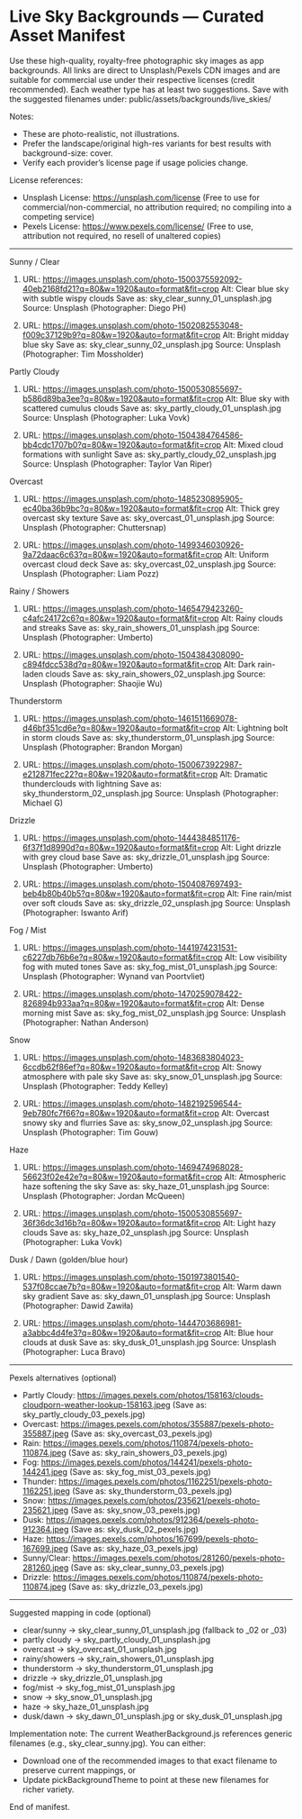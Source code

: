 # Live Sky Backgrounds — Curated Asset Manifest

Use these high-quality, royalty-free photographic sky images as app backgrounds. All links are direct to Unsplash/Pexels CDN images and are suitable for commercial use under their respective licenses (credit recommended). Each weather type has at least two suggestions. Save with the suggested filenames under:
public/assets/backgrounds/live_skies/

Notes:
- These are photo-realistic, not illustrations.
- Prefer the landscape/original high-res variants for best results with background-size: cover.
- Verify each provider’s license page if usage policies change.

License references:
- Unsplash License: https://unsplash.com/license (Free to use for commercial/non-commercial, no attribution required; no compiling into a competing service)
- Pexels License: https://www.pexels.com/license/ (Free to use, attribution not required, no resell of unaltered copies)

-----------------------------------------------------------------------

Sunny / Clear
1) URL: https://images.unsplash.com/photo-1500375592092-40eb2168fd21?q=80&w=1920&auto=format&fit=crop
   Alt: Clear blue sky with subtle wispy clouds
   Save as: sky_clear_sunny_01_unsplash.jpg
   Source: Unsplash (Photographer: Diego PH)

2) URL: https://images.unsplash.com/photo-1502082553048-f009c37129b9?q=80&w=1920&auto=format&fit=crop
   Alt: Bright midday blue sky
   Save as: sky_clear_sunny_02_unsplash.jpg
   Source: Unsplash (Photographer: Tim Mossholder)

Partly Cloudy
1) URL: https://images.unsplash.com/photo-1500530855697-b586d89ba3ee?q=80&w=1920&auto=format&fit=crop
   Alt: Blue sky with scattered cumulus clouds
   Save as: sky_partly_cloudy_01_unsplash.jpg
   Source: Unsplash (Photographer: Luka Vovk)

2) URL: https://images.unsplash.com/photo-1504384764586-bb4cdc1707b0?q=80&w=1920&auto=format&fit=crop
   Alt: Mixed cloud formations with sunlight
   Save as: sky_partly_cloudy_02_unsplash.jpg
   Source: Unsplash (Photographer: Taylor Van Riper)

Overcast
1) URL: https://images.unsplash.com/photo-1485230895905-ec40ba36b9bc?q=80&w=1920&auto=format&fit=crop
   Alt: Thick grey overcast sky texture
   Save as: sky_overcast_01_unsplash.jpg
   Source: Unsplash (Photographer: Chuttersnap)

2) URL: https://images.unsplash.com/photo-1499346030926-9a72daac6c63?q=80&w=1920&auto=format&fit=crop
   Alt: Uniform overcast cloud deck
   Save as: sky_overcast_02_unsplash.jpg
   Source: Unsplash (Photographer: Liam Pozz)

Rainy / Showers
1) URL: https://images.unsplash.com/photo-1465479423260-c4afc24172c6?q=80&w=1920&auto=format&fit=crop
   Alt: Rainy clouds and streaks
   Save as: sky_rain_showers_01_unsplash.jpg
   Source: Unsplash (Photographer: Umberto)

2) URL: https://images.unsplash.com/photo-1504384308090-c894fdcc538d?q=80&w=1920&auto=format&fit=crop
   Alt: Dark rain-laden clouds
   Save as: sky_rain_showers_02_unsplash.jpg
   Source: Unsplash (Photographer: Shaojie Wu)

Thunderstorm
1) URL: https://images.unsplash.com/photo-1461511669078-d46bf351cd6e?q=80&w=1920&auto=format&fit=crop
   Alt: Lightning bolt in storm clouds
   Save as: sky_thunderstorm_01_unsplash.jpg
   Source: Unsplash (Photographer: Brandon Morgan)

2) URL: https://images.unsplash.com/photo-1500673922987-e212871fec22?q=80&w=1920&auto=format&fit=crop
   Alt: Dramatic thunderclouds with lightning
   Save as: sky_thunderstorm_02_unsplash.jpg
   Source: Unsplash (Photographer: Michael G)

Drizzle
1) URL: https://images.unsplash.com/photo-1444384851176-6f37f1d8990d?q=80&w=1920&auto=format&fit=crop
   Alt: Light drizzle with grey cloud base
   Save as: sky_drizzle_01_unsplash.jpg
   Source: Unsplash (Photographer: Umberto)

2) URL: https://images.unsplash.com/photo-1504087697493-beb4b80b40b5?q=80&w=1920&auto=format&fit=crop
   Alt: Fine rain/mist over soft clouds
   Save as: sky_drizzle_02_unsplash.jpg
   Source: Unsplash (Photographer: Iswanto Arif)

Fog / Mist
1) URL: https://images.unsplash.com/photo-1441974231531-c6227db76b6e?q=80&w=1920&auto=format&fit=crop
   Alt: Low visibility fog with muted tones
   Save as: sky_fog_mist_01_unsplash.jpg
   Source: Unsplash (Photographer: Wynand van Poortvliet)

2) URL: https://images.unsplash.com/photo-1470259078422-826894b933aa?q=80&w=1920&auto=format&fit=crop
   Alt: Dense morning mist
   Save as: sky_fog_mist_02_unsplash.jpg
   Source: Unsplash (Photographer: Nathan Anderson)

Snow
1) URL: https://images.unsplash.com/photo-1483683804023-6ccdb62f86ef?q=80&w=1920&auto=format&fit=crop
   Alt: Snowy atmosphere with pale sky
   Save as: sky_snow_01_unsplash.jpg
   Source: Unsplash (Photographer: Teddy Kelley)

2) URL: https://images.unsplash.com/photo-1482192596544-9eb780fc7f66?q=80&w=1920&auto=format&fit=crop
   Alt: Overcast snowy sky and flurries
   Save as: sky_snow_02_unsplash.jpg
   Source: Unsplash (Photographer: Tim Gouw)

Haze
1) URL: https://images.unsplash.com/photo-1469474968028-56623f02e42e?q=80&w=1920&auto=format&fit=crop
   Alt: Atmospheric haze softening the sky
   Save as: sky_haze_01_unsplash.jpg
   Source: Unsplash (Photographer: Jordan McQueen)

2) URL: https://images.unsplash.com/photo-1500530855697-36f36dc3d16b?q=80&w=1920&auto=format&fit=crop
   Alt: Light hazy clouds
   Save as: sky_haze_02_unsplash.jpg
   Source: Unsplash (Photographer: Luka Vovk)

Dusk / Dawn (golden/blue hour)
1) URL: https://images.unsplash.com/photo-1501973801540-537f08ccae7b?q=80&w=1920&auto=format&fit=crop
   Alt: Warm dawn sky gradient
   Save as: sky_dawn_01_unsplash.jpg
   Source: Unsplash (Photographer: Dawid Zawiła)

2) URL: https://images.unsplash.com/photo-1444703686981-a3abbc4d4fe3?q=80&w=1920&auto=format&fit=crop
   Alt: Blue hour clouds at dusk
   Save as: sky_dusk_01_unsplash.jpg
   Source: Unsplash (Photographer: Luca Bravo)

-----------------------------------------------------------------------

Pexels alternatives (optional)
- Partly Cloudy: https://images.pexels.com/photos/158163/clouds-cloudporn-weather-lookup-158163.jpeg (Save as: sky_partly_cloudy_03_pexels.jpg)
- Overcast: https://images.pexels.com/photos/355887/pexels-photo-355887.jpeg (Save as: sky_overcast_03_pexels.jpg)
- Rain: https://images.pexels.com/photos/110874/pexels-photo-110874.jpeg (Save as: sky_rain_showers_03_pexels.jpg)
- Fog: https://images.pexels.com/photos/144241/pexels-photo-144241.jpeg (Save as: sky_fog_mist_03_pexels.jpg)
- Thunder: https://images.pexels.com/photos/1162251/pexels-photo-1162251.jpeg (Save as: sky_thunderstorm_03_pexels.jpg)
- Snow: https://images.pexels.com/photos/235621/pexels-photo-235621.jpeg (Save as: sky_snow_03_pexels.jpg)
- Dusk: https://images.pexels.com/photos/912364/pexels-photo-912364.jpeg (Save as: sky_dusk_02_pexels.jpg)
- Haze: https://images.pexels.com/photos/167699/pexels-photo-167699.jpeg (Save as: sky_haze_03_pexels.jpg)
- Sunny/Clear: https://images.pexels.com/photos/281260/pexels-photo-281260.jpeg (Save as: sky_clear_sunny_03_pexels.jpg)
- Drizzle: https://images.pexels.com/photos/110874/pexels-photo-110874.jpeg (Save as: sky_drizzle_03_pexels.jpg)

-----------------------------------------------------------------------

Suggested mapping in code (optional)
- clear/sunny -> sky_clear_sunny_01_unsplash.jpg (fallback to _02 or _03)
- partly cloudy -> sky_partly_cloudy_01_unsplash.jpg
- overcast -> sky_overcast_01_unsplash.jpg
- rainy/showers -> sky_rain_showers_01_unsplash.jpg
- thunderstorm -> sky_thunderstorm_01_unsplash.jpg
- drizzle -> sky_drizzle_01_unsplash.jpg
- fog/mist -> sky_fog_mist_01_unsplash.jpg
- snow -> sky_snow_01_unsplash.jpg
- haze -> sky_haze_01_unsplash.jpg
- dusk/dawn -> sky_dawn_01_unsplash.jpg or sky_dusk_01_unsplash.jpg

Implementation note:
The current WeatherBackground.js references generic filenames (e.g., sky_clear_sunny.jpg). You can either:
- Download one of the recommended images to that exact filename to preserve current mappings, or
- Update pickBackgroundTheme to point at these new filenames for richer variety.

End of manifest.
